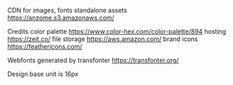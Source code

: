 CDN for images, fonts standalone assets
https://anzome.s3.amazonaws.com/

Credits
color palette https://www.color-hex.com/color-palette/894
hosting https://zeit.co/
file storage https://aws.amazon.com/
brand icons https://feathericons.com/


Webfonts generated by transfonter https://transfonter.org/

Design
base unit is 16px
